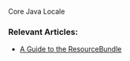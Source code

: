  Core Java Locale

### Relevant Articles: 

- [A Guide to the ResourceBundle](http://www.baeldung.com/java-resourcebundle)

